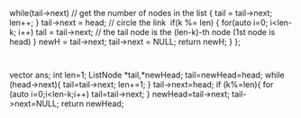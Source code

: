 while(tail->next)  // get the number of nodes in the list
{
tail = tail->next;
len++;
}
tail->next = head; // circle the link
​
if(k %= len)
{
for(auto i=0; i<len-k; i++) tail = tail->next; // the tail node is the (len-k)-th node (1st node is head)
}
newH = tail->next;
tail->next = NULL;
return newH;
}
};
```
​
```
vector <int> ans;
int len=1;
ListNode *tail,*newHead;
tail=newHead=head;
while (head->next){
tail=tail->next;
len+=1;
}
tail->next=head;
if (k%=len){
for (auto i=0;i<len-k;i++)
tail=tail->next;
}
newHead=tail->next;
tail->next=NULL;
return newHead;
```